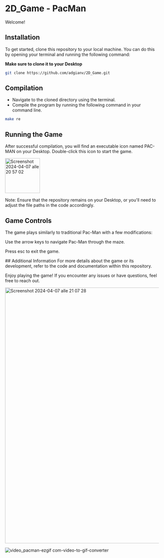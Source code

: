 # 2D_Game - PacMan

Welcome!

## Installation

To get started, clone this repository to your local machine. You can do this by opening your terminal and running the following command:

**Make sure to clone it to your Desktop**

```bash
git clone https://github.com/adgianv/2D_Game.git
```

## Compilation

- Navigate to the cloned directory using the terminal.
- Compile the program by running the following command in your command line.

```bash
make re
```

## Running the Game
After successful compilation, you will find an executable icon named PAC-MAN on your Desktop. Double-click this icon to start the game.

<img width="114" alt="Screenshot 2024-04-07 alle 20 57 02" src="https://github.com/adgianv/2D_Game/assets/137940937/f1592009-b062-4b0f-9099-926ea8441aed">

Note: Ensure that the repository remains on your Desktop, or you'll need to adjust the file paths in the code accordingly.

## Game Controls
The game plays similarly to traditional Pac-Man with a few modifications:

Use the arrow keys to navigate Pac-Man through the maze.

Press esc to exit the game.

## Additional Information
For more details about the game or its development, refer to the code and documentation within this repository.

Enjoy playing the game! If you encounter any issues or have questions, feel free to reach out.

<img width="837" alt="Screenshot 2024-04-07 alle 21 07 28" src="https://github.com/adgianv/2D_Game---PacMan/assets/137940937/d14c4c5c-9efe-4d62-96ce-b08c16b06a52">

![video_pacman-ezgif com-video-to-gif-converter](https://github.com/adgianv/2D_Game---PacMan/assets/137940937/7bceeb28-5774-4cf1-9c5a-13cd1040e303)




